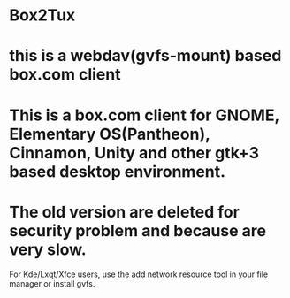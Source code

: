 Box2Tux
=======

this is a webdav(gvfs-mount) based box.com client
=======
This is a box.com client for GNOME, Elementary OS(Pantheon), Cinnamon, Unity and other gtk+3 based desktop environment.
=======
The old version are deleted for security problem and because are very slow.
=======
For Kde/Lxqt/Xfce users, use the add network resource tool in your file manager or install gvfs.




